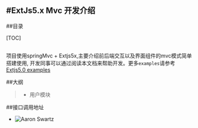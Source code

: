 #ExtJs5.x Mvc 开发介绍
-------
##目录

[TOC]

##
项目使用springMvc + Extjs5x,主要介绍前后端交互以及界面组件的mvc模式简单搭建使用,
开发同事可以通过阅读本文档来帮助开发。更多`examples`请参考 [Extjs5.0 examples](http://examples.sencha.com/extjs/5.0.0/examples/kitchensink/)

##大纲
>* 用户模块


##接口调用地址
 * ![Aaron Swartz](https://raw.githubusercontent.com/smshen/MarkdownPhotos/master/Res/test.jpg)
